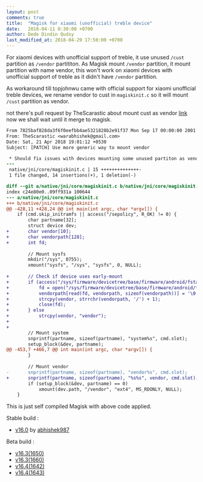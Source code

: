 ```yaml
---
layout: post
comments: true
title:  "Magisk for xiaomi (unofficial) treble device"
date:   2018-04-11 0:30:00 +0700
author: Dede Dindin Qudsy
last_modified_at: 2018-04-29 17:50:00 +0700
---
```

For xiaomi devices with unofficial support of treble, it use unused `/cust` partition as `/vendor` partititon. As Magisk mount `/vendor` partition, it mount partition with name vendor, this won't work on xiaomi devices with unofficial support of treble as it didn't have `/vendor` partition.

As workaround till topjohnwu came with official support for xiaomi unofficial treble devices, we rename vendor to cust in `magiskinit.c` so it will mount `/cust` partition as vendor.

not there's pull request by TheScarastic about mount cust as vendor [link](https://github.com/topjohnwu/Magisk/pull/373/) now we shall wait until it merge to magisk.

```diff
From 7825baf828da3f6f0eefbb4ae5321828b2e91f37 Mon Sep 17 00:00:00 2001
From: TheScarastic <warabhishek@gmail.com>
Date: Sat, 21 Apr 2018 19:01:12 +0530
Subject: [PATCH] Use more generic way to mount vendor

 * Should fix issues with devices mounting some unused partiton as vendor
---
 native/jni/core/magiskinit.c | 15 ++++++++++++++-
 1 file changed, 14 insertions(+), 1 deletion(-)

diff --git a/native/jni/core/magiskinit.c b/native/jni/core/magiskinit.c
index c24e80e0..09ff931a 100644
--- a/native/jni/core/magiskinit.c
+++ b/native/jni/core/magiskinit.c
@@ -428,11 +428,24 @@ int main(int argc, char *argv[]) {
 	if (cmd.skip_initramfs || access("/sepolicy", R_OK) != 0) {
 		char partname[32];
 		struct device dev;
+		char vendor[10];
+		char vendorpath[128];
+		int fd;
 
 		// Mount sysfs
 		mkdir("/sys", 0755);
 		xmount("sysfs", "/sys", "sysfs", 0, NULL);
 
+		// Check if device uses early-mount
+		if (access("/sys/firmware/devicetree/base/firmware/android/fstab/vendor/dev", R_OK) == 0) {
+			fd = open("/sys/firmware/devicetree/base/firmware/android/fstab/vendor/dev", O_RDONLY | O_CLOEXEC);
+			vendorpath[read(fd, vendorpath, sizeof(vendorpath))] = '\0';
+			strcpy(vendor, strrchr(vendorpath, '/') + 1);
+			close(fd);
+		} else
+			strcpy(vendor, "vendor");
+
+
 		// Mount system
 		snprintf(partname, sizeof(partname), "system%s", cmd.slot);
 		setup_block(&dev, partname);
@@ -453,7 +466,7 @@ int main(int argc, char *argv[]) {
 		}
 
 		// Mount vendor
-		snprintf(partname, sizeof(partname), "vendor%s", cmd.slot);
+		snprintf(partname, sizeof(partname), "%s%s", vendor, cmd.slot);
 		if (setup_block(&dev, partname) == 0)
 			xmount(dev.path, "/vendor", "ext4", MS_RDONLY, NULL);
 	}
```

This is just self compiled Magisk with above code applied.

Stable build :
 - [v16.0](https://drive.google.com/a/my.smccd.edu/uc?id=1zb_2Z4S2x5291ZXtfMhcNI01u2UDDKrR&export=download) by [abhishek987](https://forum.xda-developers.com/member.php?u=6070905)

Beta build :
 - [v16.3(1650)](https://www.dropbox.com/s/c0pkqvdwjikypke/Magisk-v16.3-cust.zip?dl=0)
 - [v16.3(1660)](https://www.dropbox.com/s/mwv04ge2br19knc/Magisk-v16.3%281660%29.zip?dl=0)
 - [v16.4(1642)](https://www.dropbox.com/s/2hua5u3zhgm1rqo/Magisk-v16.4.zip?dl=0)
 - [v16.4(1643)](https://www.dropbox.com/s/1uzzvljurqzz8pt/Magisk-v16.4%281643%29.zip?dl=0)

